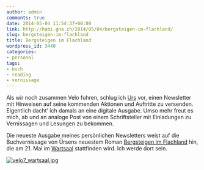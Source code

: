 ```yaml
---
author: admin
comments: true
date: 2014-05-04 11:54:37+00:00
link: http://habi.gna.ch/2014/05/04/bergsteigen-im-flachland/
slug: bergsteigen-im-flachland
title: Bergsteigen im Flachland
wordpress_id: 3440
categories:
- personal
tags:
- buch
- reading
- vernissage
---
```


Als wir noch zusammen Velo fuhren, schlug ich [Urs](http://de.wikipedia.org/wiki/Urs_Mannhart) vor, einen Newsletter mit Hinweisen auf seine kommenden Aktionen und Auftritte zu versenden. Eigentlich dacht’ ich damals an eine digitale Ausgabe. Umso mehr freut es mich, ab und an analoge Post von einem Schriftsteller mit Einladungen zu Vernissagen und Lesungen zu bekommen.

Die neueste Ausgabe meines persönlichen Newsletters weist auf die Buchvernissage von Ürsens neuestem Roman [Bergsteigen im Flachland](http://www.secession-verlag.com/content/bergsteigen-im-flachland) hin, die am 21. Mai im [Wartsaal](http://www.wartsaal-kaffee.ch) stattfinden wird. Ich werde dort sein.

[![velo7_wartsaal.jpg](http://habi.gna.ch/wp-content/uploads/2014/05/velo7_wartsaal-tm.jpg)](http://habi.gna.ch/wp-content/uploads/2014/05/velo7_wartsaal.jpg)  

